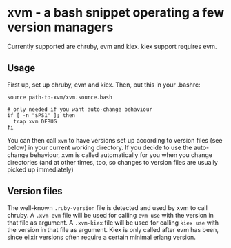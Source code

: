 # xvm - a bash snippet operating a few version managers

Currently supported are chruby, evm and kiex. kiex support requires evm.

## Usage

First up, set up chruby, evm and kiex.
Then, put this in your .bashrc:

```
source path-to-xvm/xvm.source.bash

# only needed if you want auto-change behaviour
if [ -n "$PS1" ]; then
  trap xvm DEBUG
fi
```

You can then call `xvm` to have versions set up according to version files (see below) in your current working directory.
If you decide to use the auto-change behaviour, xvm is called automatically for you when you change directories (and at
other times, too, so changes to version files are usually picked up immediately)

## Version files

The well-known `.ruby-version` file is detected and used by xvm to call chruby.
A `.xvm-evm` file will be used for calling `evm use` with the version in that file as argument.
A `.xvm-kiex` file will be used for calling `kiex use` with the version in that file as argument.
Kiex is only called after evm has been, since elixir versions often require a certain minimal erlang version.

